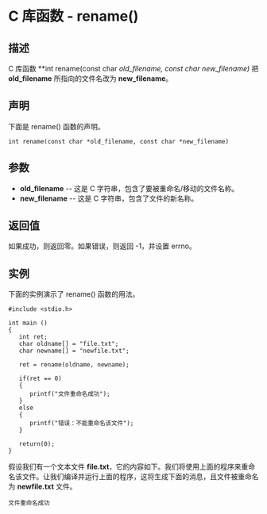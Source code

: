 
# C 库函数 - rename()

  

## 描述

C 库函数 **int rename(const char *old_filename, const char *new_filename)** 把 **old_filename** 所指向的文件名改为 **new_filename**。

## 声明

下面是 rename() 函数的声明。

```
int rename(const char *old_filename, const char *new_filename)

```

## 参数

*   **old_filename** -- 这是 C 字符串，包含了要被重命名/移动的文件名称。
*   **new_filename** -- 这是 C 字符串，包含了文件的新名称。

## 返回值

如果成功，则返回零。如果错误，则返回 -1，并设置 errno。

## 实例

下面的实例演示了 rename() 函数的用法。

```
#include <stdio.h>

int main ()
{
   int ret;
   char oldname[] = "file.txt";
   char newname[] = "newfile.txt";

   ret = rename(oldname, newname);

   if(ret == 0) 
   {
      printf("文件重命名成功");
   }
   else 
   {
      printf("错误：不能重命名该文件");
   }

   return(0);
}

```

假设我们有一个文本文件 **file.txt**，它的内容如下。我们将使用上面的程序来重命名该文件。让我们编译并运行上面的程序，这将生成下面的消息，且文件被重命名为 **newfile.txt** 文件。

```
文件重命名成功

```

  

